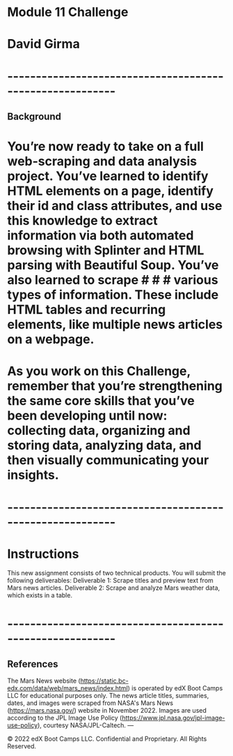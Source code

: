 # Module 11 Challenge
# David Girma

# ---------------------------------------------------------

## Background

# You’re now ready to take on a full web-scraping and data analysis project. You’ve learned to identify HTML elements on a page, identify their id and class attributes, and use this knowledge to extract information via both automated browsing with Splinter and HTML parsing with Beautiful Soup. You’ve also learned to scrape # # # various types of information. These include HTML tables and recurring elements, like multiple news articles on a webpage.
# As you work on this Challenge, remember that you’re strengthening the same core skills that you’ve been developing until now: collecting data, organizing and storing data, analyzing data, and then visually communicating your insights.

# ---------------------------------------------------------

# Instructions

This new assignment consists of two technical products. You will submit the following deliverables:
Deliverable 1: Scrape titles and preview text from Mars news articles.
Deliverable 2: Scrape and analyze Mars weather data, which exists in a table.


# ---------------------------------------------------------


## References

The Mars News website (https://static.bc-edx.com/data/web/mars_news/index.html) is operated by edX Boot Camps LLC for educational purposes only. The news article titles, summaries, dates, and images were scraped from NASA's Mars News (https://mars.nasa.gov/) website in November 2022. Images are used according to the JPL Image Use Policy (https://www.jpl.nasa.gov/jpl-image-use-policy), courtesy NASA/JPL-Caltech.
—

© 2022 edX Boot Camps LLC. Confidential and Proprietary. All Rights Reserved.
